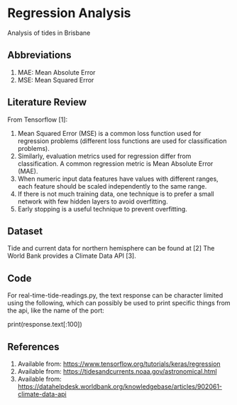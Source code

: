 # Regression Analysis 
Analysis of tides in Brisbane

## Abbreviations
1. MAE: Mean Absolute Error
2. MSE: Mean Squared Error

## Literature Review
From Tensorflow [1]:
1. Mean Squared Error (MSE) is a common loss function used for regression problems (different loss functions are used for classification problems).
2. Similarly, evaluation metrics used for regression differ from classification. A common regression metric is Mean Absolute Error (MAE).
3. When numeric input data features have values with different ranges, each feature should be scaled independently to the same range.
4. If there is not much training data, one technique is to prefer a small network with few hidden layers to avoid overfitting.
5. Early stopping is a useful technique to prevent overfitting.

## Dataset
Tide and current data for northern hemisphere can be found at [2]
The World Bank provides a Climate Data API [3].

## Code
For real-time-tide-readings.py, the text response can be character limited using the following, which can possibly be used to print specific things from the api, like the name of the port:

print(response.text[:100])

## References
1. Available from: https://www.tensorflow.org/tutorials/keras/regression
2. Available from: https://tidesandcurrents.noaa.gov/astronomical.html
3. Available from: https://datahelpdesk.worldbank.org/knowledgebase/articles/902061-climate-data-api

